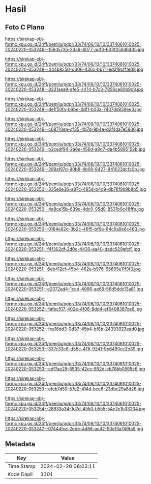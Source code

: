 # Hasil

## Foto C Plano

https://sirekap-obj-formc.kpu.go.id/24ff/pemilu/pdpr/33/74/06/10/10/3374061010025-20240220-053246--159d5735-2da9-4077-adf3-633f050d6435.jpg

https://sirekap-obj-formc.kpu.go.id/24ff/pemilu/pdpr/33/74/06/10/10/3374061010025-20240220-053248--444b8250-d306-430c-bb71-ed3f9cff1e08.jpg

https://sirekap-obj-formc.kpu.go.id/24ff/pemilu/pdpr/33/74/06/10/10/3374061010025-20240220-053248--8231aea9-afe5-4414-b7c3-7856ce80b9c8.jpg

https://sirekap-obj-formc.kpu.go.id/24ff/pemilu/pdpr/33/74/06/10/10/3374061010025-20240220-053248--de1f50fa-b6be-4df1-b03a-7407dd939ee3.jpg

https://sirekap-obj-formc.kpu.go.id/24ff/pemilu/pdpr/33/74/06/10/10/3374061010025-20240220-053249--c68710ea-cf35-4b7d-9b4e-d2f4da7e5836.jpg

https://sirekap-obj-formc.kpu.go.id/24ff/pemilu/pdpr/33/74/06/10/10/3374061010025-20240220-053249--b2cedf94-2a6e-456d-a9d7-da4b5895152b.jpg

https://sirekap-obj-formc.kpu.go.id/24ff/pemilu/pdpr/33/74/06/10/10/3374061010025-20240220-053249--299af97d-90b8-4b06-8427-841023dcfa0b.jpg

https://sirekap-obj-formc.kpu.go.id/24ff/pemilu/pdpr/33/74/06/10/10/3374061010025-20240220-053250--335e6e36-a87c-495d-b4d9-db78f9b9b8b5.jpg

https://sirekap-obj-formc.kpu.go.id/24ff/pemilu/pdpr/33/74/06/10/10/3374061010025-20240220-053250--4a8ce15b-639d-4dc0-95d9-8531b0c48ffb.jpg

https://sirekap-obj-formc.kpu.go.id/24ff/pemilu/pdpr/33/74/06/10/10/3374061010025-20240220-053250--0184e62d-3b2c-46f5-bf6a-64c9a9e6c483.jpg

https://sirekap-obj-formc.kpu.go.id/24ff/pemilu/pdpr/33/74/06/10/10/3374061010025-20240220-053251--f4f302df-2d0c-4430-aa40-dadc929efcf1.jpg

https://sirekap-obj-formc.kpu.go.id/24ff/pemilu/pdpr/33/74/06/10/10/3374061010025-20240220-053251--6eb412cf-45b4-462e-b976-65695e11f3f3.jpg

https://sirekap-obj-formc.kpu.go.id/24ff/pemilu/pdpr/33/74/06/10/10/3374061010025-20240220-053251--e2072ad4-1cad-4096-ae65-56d5ddc13a81.jpg

https://sirekap-obj-formc.kpu.go.id/24ff/pemilu/pdpr/33/74/06/10/10/3374061010025-20240220-053252--fafec517-402e-4f06-8dd4-ef6408387ce6.jpg

https://sirekap-obj-formc.kpu.go.id/24ff/pemilu/pdpr/33/74/06/10/10/3374061010025-20240220-053252--fca16dd3-0d37-45b4-bf8b-24393923ead0.jpg

https://sirekap-obj-formc.kpu.go.id/24ff/pemilu/pdpr/33/74/06/10/10/3374061010025-20240220-053253--337c33c6-d55c-4f1f-9241-9e6490cc2b39.jpg

https://sirekap-obj-formc.kpu.go.id/24ff/pemilu/pdpr/33/74/06/10/10/3374061010025-20240220-053253--cdf7ac29-8535-42cc-852d-cb78bb0595c6.jpg

https://sirekap-obj-formc.kpu.go.id/24ff/pemilu/pdpr/33/74/06/10/10/3374061010025-20240220-053253--efeb7d50-57e2-414d-bce6-23dbc29a8d26.jpg

https://sirekap-obj-formc.kpu.go.id/24ff/pemilu/pdpr/33/74/06/10/10/3374061010025-20240220-053254--28933a34-1d7d-4550-b555-54e2e1b33234.jpg

https://sirekap-obj-formc.kpu.go.id/24ff/pemilu/pdpr/33/74/06/10/10/3374061010025-20240220-053247--07444fce-2ede-4d86-ac42-50ef3a749fa9.jpg


## Metadata

| Key        | Value               |
| ---------- | ------------------- |
| Time Stamp | 2024-02-20 06:03:11 |
| Kode Dapil | 3301                |



